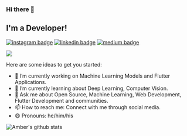 ### Hi there 👋

## I'm a Developer!

[![instagram badge](https://img.shields.io/badge/instagram-amberkakkar01-0077b5?style=social&logo=instagram)](https://instagram.com/amberkakkar01)
[![linkedin badge](https://img.shields.io/badge/linkedin-amber-kakkar-242138193-0077b5?style=social&logo=linkedin)](https://www.linkedin.com/in/amber-kakkar-242138193)
[![medium badge](https://img.shields.io/badge/medium-amberkakkar01-0077b5?style=medium)](https://medium.com/@amberkakkar01)

![](https://komarev.com/ghpvc/?username=amberkakkar01)

Here are some ideas to get you started:

- 🔭 I’m currently working on Machine Learning Models and Flutter Applications.
- 🌱 I’m currently learning about Deep Learning, Computer Vision.
- 💬 Ask me about Open Source, Machine Learning, Web Development, Flutter Development and communities.
- 📫 How to reach me: Connect with me through social media.
- 😄 Pronouns: he/him/his

![Amber's github stats](https://github-readme-stats.anuraghazra1.vercel.app/api?username=amberkakkar01&show_icons=true&hide_border=false&title_color=03E6FF&icon_color=79ff97&text_color=9f9f9f&bg_color=151515)
